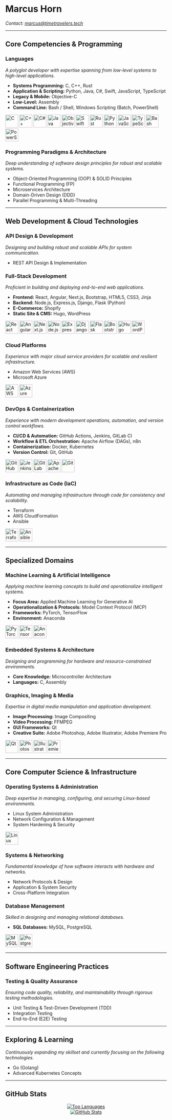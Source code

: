 <h1>Marcus Horn</h1>
<p><em>Contact: <a href="mailto:marcus@timetravelers.tech">marcus@timetravelers.tech</a></em></p>

<hr>

<h2>Core Competencies & Programming</h2>

<h3>Languages</h3>
<p><i>A polyglot developer with expertise spanning from low-level systems to high-level applications.</i></p>
<ul>
  <li><strong>Systems Programming:</strong> C, C++, Rust</li>
  <li><strong>Application & Scripting:</strong> Python, Java, C#, Swift, JavaScript, TypeScript</li>
  <li><strong>Legacy & Mobile:</strong> Objective-C</li>
  <li><strong>Low-Level:</strong> Assembly</li>
  <li><strong>Command Line:</strong> Bash / Shell, Windows Scripting (Batch, PowerShell)</li>
</ul>
<p align="left"> 
  <a href="https://www.cprogramming.com/" rel="nofollow"><img src="https://cdn.jsdelivr.net/gh/devicons/devicon@latest/icons/c/c-original.svg" alt="C" width="40" height="40"></a>
  <a href="https://isocpp.org/std/the-standard" rel="nofollow"><img src="https://cdn.jsdelivr.net/gh/devicons/devicon@latest/icons/cplusplus/cplusplus-original.svg" alt="C++" width="40" height="40"></a>
  <a href="https://learn.microsoft.com/en-us/dotnet/csharp/" rel="nofollow"><img src="https://cdn.jsdelivr.net/gh/devicons/devicon@latest/icons/csharp/csharp-original.svg" alt="C#" width="40" height="40"></a>
  <a href="https://www.java.com" rel="nofollow"><img src="https://cdn.jsdelivr.net/gh/devicons/devicon@latest/icons/java/java-original.svg" alt="Java" width="40" height="40"></a>
  <a href="https://developer.apple.com/library/archive/documentation/Cocoa/Conceptual/ProgrammingWithObjectiveC" rel="nofollow"><img src="https://cdn.jsdelivr.net/gh/devicons/devicon@latest/icons/objectivec/objectivec-plain.svg" alt="Objective C" width="40" height="40"></a>
  <a href="https://www.swift.org" rel="nofollow"><img src="https://cdn.jsdelivr.net/gh/devicons/devicon@latest/icons/swift/swift-original.svg" alt="Swift" width="40" height="40"></a>
  <a href="https://www.rust-lang.org" rel="nofollow"><img src="https://cdn.jsdelivr.net/gh/devicons/devicon@latest/icons/rust/rust-original.svg" alt="Rust" width="40" height="40"></a>
  <a href="https://www.python.org" rel="nofollow"><img src="https://cdn.jsdelivr.net/gh/devicons/devicon@latest/icons/python/python-original.svg" alt="Python" width="40" height="40"></a>
  <a href="https://www.w3schools.com/js/" rel="nofollow"><img src="https://cdn.jsdelivr.net/gh/devicons/devicon@latest/icons/javascript/javascript-original.svg" alt="JavaScript" width="40" height="40"></a>
  <a href="https://www.typescriptlang.org/" rel="nofollow"><img src="https://cdn.jsdelivr.net/gh/devicons/devicon@latest/icons/typescript/typescript-original.svg" alt="TypeScript" width="40" height="40"></a>
  <a href="https://www.gnu.org/software/bash/" rel="nofollow"><img src="https://cdn.jsdelivr.net/gh/devicons/devicon@latest/icons/bash/bash-original.svg" alt="Bash" width="40" height="40"></a>
  <a href="https://learn.microsoft.com/en-us/powershell/" rel="nofollow"><img src="https://cdn.jsdelivr.net/gh/devicons/devicon@latest/icons/powershell/powershell-original.svg" alt="PowerShell" width="40" height="40"></a>
</p>

<h3>Programming Paradigms & Architecture</h3>
<p><i>Deep understanding of software design principles for robust and scalable systems.</i></p>
<ul>
  <li>Object-Oriented Programming (OOP) & SOLID Principles</li>
  <li>Functional Programming (FP)</li>
  <li>Microservices Architecture</li>
  <li>Domain-Driven Design (DDD)</li>
  <li>Parallel Programming & Multi-Threading</li>
</ul>

<hr>

<h2>Web Development & Cloud Technologies</h2>

<h3>API Design & Development</h3>
<p><i>Designing and building robust and scalable APIs for system communication.</i></p>
<ul>
    <li>REST API Design & Implementation</li>
</ul>

<h3>Full-Stack Development</h3>
<p><i>Proficient in building and deploying end-to-end web applications.</i></p>
<ul>
    <li><strong>Frontend:</strong> React, Angular, Next.js, Bootstrap, HTML5, CSS3, Jinja</li>
    <li><strong>Backend:</strong> Node.js, Express.js, Django, Flask (Python)</li>
    <li><strong>E-Commerce:</strong> Shopify</li>
    <li><strong>Static Site & CMS:</strong> Hugo, WordPress</li>
</ul>
<p align="left">
  <a href="https://react.dev/" rel="nofollow"><img src="https://cdn.jsdelivr.net/gh/devicons/devicon@latest/icons/react/react-original-wordmark.svg" alt="React" width="40" height="40"></a>
  <a href="https://angular.io" rel="nofollow"><img src="https://cdn.jsdelivr.net/gh/devicons/devicon@latest/icons/angular/angular-original.svg" alt="Angular" width="40" height="40"></a>
  <a href="https://nextjs.org/" rel="nofollow"><img src="https://cdn.jsdelivr.net/gh/devicons/devicon@latest/icons/nextjs/nextjs-original.svg" alt="Next.js" width="40" height="40"></a>
  <a href="https://nodejs.org" rel="nofollow"><img src="https://cdn.jsdelivr.net/gh/devicons/devicon@latest/icons/nodejs/nodejs-original-wordmark.svg" alt="Node.js" width="40" height="40"></a>
  <a href="https://expressjs.com" rel="nofollow"><img src="https://cdn.jsdelivr.net/gh/devicons/devicon@latest/icons/express/express-original.svg" alt="Express.js" width="40" height="40"></a>
  <a href="https://www.djangoproject.com/" rel="nofollow"><img src="https://cdn.jsdelivr.net/gh/devicons/devicon@latest/icons/django/django-plain.svg" alt="Django" width="40" height="40"></a>
  <a href="https://flask.palletsprojects.com/" rel="nofollow"><img src="https://cdn.jsdelivr.net/gh/devicons/devicon@latest/icons/flask/flask-original.svg" alt="Flask" width="40" height="40"></a>
  <a href="https://getbootstrap.com/" rel="nofollow"><img src="https://cdn.jsdelivr.net/gh/devicons/devicon@latest/icons/bootstrap/bootstrap-original-wordmark.svg" alt="Bootstrap" width="40" height="40"></a>
  <a href="https://gohugo.io" rel="nofollow"><img src="https://cdn.jsdelivr.net/gh/devicons/devicon@latest/icons/hugo/hugo-original.svg" alt="Hugo" width="40" height="40"></a>
  <a href="https://wordpress.com/" rel="nofollow"><img src="https://cdn.jsdelivr.net/gh/devicons/devicon@latest/icons/wordpress/wordpress-original.svg" alt="WordPress" width="40" height="40"></a>
</p>

<h3>Cloud Platforms</h3>
<p><i>Experience with major cloud service providers for scalable and resilient infrastructure.</i></p>
<ul>
    <li>Amazon Web Services (AWS)</li>
    <li>Microsoft Azure</li>
</ul>
<p align="left">
    <a href="https://aws.amazon.com" rel="nofollow"><img src="https://cdn.jsdelivr.net/gh/devicons/devicon@latest/icons/amazonwebservices/amazonwebservices-original-wordmark.svg" alt="AWS" width="40" height="40"></a>
    <a href="https://azure.microsoft.com" rel="nofollow"><img src="https://cdn.jsdelivr.net/gh/devicons/devicon@latest/icons/azure/azure-original.svg" alt="Azure" width="40" height="40"></a>
</p>

<h3>DevOps & Containerization</h3>
<p><i>Experience with modern development operations, automation, and version control workflows.</i></p>
<ul>
  <li><strong>CI/CD & Automation:</strong> GitHub Actions, Jenkins, GitLab CI</li>
  <li><strong>Workflow & ETL Orchestration:</strong> Apache Airflow (DAGs), n8n</li>
  <li><strong>Containerization:</strong> Docker, Kubernetes</li>
  <li><strong>Version Control:</strong> Git, GitHub</li>
</ul>
<p align="left">
  <a href="https://github.com/features/actions" rel="nofollow"><img src="https://cdn.jsdelivr.net/gh/devicons/devicon@latest/icons/githubactions/githubactions-original.svg" alt="GitHub Actions" width="40" height="40"></a>
  <a href="https://www.jenkins.io" rel="nofollow"><img src="https://cdn.jsdelivr.net/gh/devicons/devicon@latest/icons/jenkins/jenkins-original.svg" alt="Jenkins" width="40" height="40"></a>
  <a href="https://about.gitlab.com/" rel="nofollow"><img src="https://cdn.jsdelivr.net/gh/devicons/devicon@latest/icons/gitlab/gitlab-original.svg" alt="GitLab" width="40" height="40"></a>
  <a href="https://airflow.apache.org/" rel="nofollow"><img src="https://cdn.jsdelivr.net/gh/devicons/devicon@latest/icons/apacheairflow/apacheairflow-original.svg" alt="Apache Airflow" width="40" height="40"></a>
  <a href="https://git-scm.com/" rel="nofollow"><img src="https://cdn.jsdelivr.net/gh/devicons/devicon@latest/icons/git/git-original.svg" alt="Git" width="40" height="40"></a>
</p>

<h3>Infrastructure as Code (IaC)</h3>
<p><i>Automating and managing infrastructure through code for consistency and scalability.</i></p>
<ul>
  <li>Terraform</li>
  <li>AWS CloudFormation</li>
  <li>Ansible</li>
</ul>
<p align="left">
  <a href="https://www.terraform.io/" rel="nofollow"><img src="https://cdn.jsdelivr.net/gh/devicons/devicon@latest/icons/terraform/terraform-original.svg" alt="Terraform" width="40" height="40"></a>
  <a href="https://www.ansible.com/" rel="nofollow"><img src="https://cdn.jsdelivr.net/gh/devicons/devicon@latest/icons/ansible/ansible-original.svg" alt="Ansible" width="40" height="40"></a>
</p>

<hr>

<h2>Specialized Domains</h2>

<h3>Machine Learning & Artificial Intelligence</h3>
<p><i>Applying machine learning concepts to build and operationalize intelligent systems.</i></p>
<ul>
  <li><strong>Focus Area:</strong> Applied Machine Learning for Generative AI</li>
  <li><strong>Operationalization & Protocols:</strong> Model Context Protocol (MCP)</li>
  <li><strong>Frameworks:</strong> PyTorch, TensorFlow</li>
  <li><strong>Environment:</strong> Anaconda</li>
</ul>
<p align="left">
  <a href="https://pytorch.org/" rel="nofollow"><img src="https://cdn.jsdelivr.net/gh/devicons/devicon@latest/icons/pytorch/pytorch-original.svg" alt="PyTorch" width="40" height="40"></a>
  <a href="https://www.tensorflow.org" rel="nofollow"><img src="https://cdn.jsdelivr.net/gh/devicons/devicon@latest/icons/tensorflow/tensorflow-original.svg" alt="TensorFlow" width="40" height="40"></a>
  <a href="https://www.anaconda.com" rel="nofollow"><img src="https://cdn.jsdelivr.net/gh/devicons/devicon@latest/icons/anaconda/anaconda-original-wordmark.svg" alt="Anaconda" width="40" height="40"></a>
</p>

<h3>Embedded Systems & Architecture</h3>
<p><i>Designing and programming for hardware and resource-constrained environments.</i></p>
<ul>
  <li><strong>Core Knowledge:</strong> Microcontroller Architecture</li>
  <li><strong>Languages:</strong> C, Assembly</li>
</ul>

<h3>Graphics, Imaging & Media</h3>
<p><i>Expertise in digital media manipulation and application development.</i></p>
<ul>
  <li><strong>Image Processing:</strong> Image Compositing</li>
  <li><strong>Video Processing:</strong> FFMPEG</li>
  <li><strong>GUI Frameworks:</strong> Qt</li>
  <li><strong>Creative Suite:</strong> Adobe Photoshop, Adobe Illustrator, Adobe Premiere Pro</li>
</ul>
<p align="left">
  <a href="https://www.qt.io/" rel="nofollow"><img src="https://cdn.jsdelivr.net/gh/devicons/devicon@latest/icons/qt/qt-original.svg" alt="Qt" width="40" height="40"></a>
  <a href="https://www.photoshop.com/en" rel="nofollow"><img src="https://cdn.jsdelivr.net/gh/devicons/devicon@latest/icons/photoshop/photoshop-plain.svg" alt="Photoshop" width="40" height="40"></a>
  <a href="https://www.illustrator.com/en" rel="nofollow"><img src="https://cdn.jsdelivr.net/gh/devicons/devicon@latest/icons/illustrator/illustrator-plain.svg" alt="Illustrator" width="40" height="40"></a>
  <a href="https://www.premierepro.com/en" rel="nofollow"><img src="https://cdn.jsdelivr.net/gh/devicons/devicon@latest/icons/premierepro/premierepro-plain.svg" alt="Premiere Pro" width="40" height="40"></a>
</p>

<hr>

<h2>Core Computer Science & Infrastructure</h2>

<h3>Operating Systems & Administration</h3>
<p><i>Deep expertise in managing, configuring, and securing Linux-based environments.</i></p>
<ul>
  <li>Linux System Administration</li>
  <li>Network Configuration & Management</li>
  <li>System Hardening & Security</li>
</ul>
<p align="left">
  <a href="https://www.linux.org/" rel="nofollow"><img src="https://cdn.jsdelivr.net/gh/devicons/devicon@latest/icons/linux/linux-original.svg" alt="Linux" width="40" height="40"></a>
</p>

<h3>Systems & Networking</h3>
<p><i>Fundamental knowledge of how software interacts with hardware and networks.</i></p>
<ul>
  <li>Network Protocols & Design</li>
  <li>Application & System Security</li>
  <li>Cross-Platform Integration</li>
</ul>

<h3>Database Management</h3>
<p><i>Skilled in designing and managing relational databases.</i></p>
<ul>
  <li><strong>SQL Databases:</strong> MySQL, PostgreSQL</li>
</ul>
<p align="left">
  <a href="https://www.mysql.com/" rel="nofollow"><img src="https://cdn.jsdelivr.net/gh/devicons/devicon@latest/icons/mysql/mysql-original-wordmark.svg" alt="MySQL" width="40" height="40"></a>
  <a href="https://www.postgresql.org" rel="nofollow"><img src="https://cdn.jsdelivr.net/gh/devicons/devicon@latest/icons/postgresql/postgresql-original-wordmark.svg" alt="PostgreSQL" width="40" height="40"></a>
</p>

<hr>

<h2>Software Engineering Practices</h2>
<h3>Testing & Quality Assurance</h3>
<p><i>Ensuring code quality, reliability, and maintainability through rigorous testing methodologies.</i></p>
<ul>
  <li>Unit Testing & Test-Driven Development (TDD)</li>
  <li>Integration Testing</li>
  <li>End-to-End (E2E) Testing</li>
</ul>

<hr>

<h2>Exploring & Learning</h2>
<p><i>Continuously expanding my skillset and currently focusing on the following technologies.</i></p>
<ul>
    <li>Go (Golang)</li>
    <li>Advanced Kubernetes Concepts</li>
</ul>

<hr>

<h2>GitHub Stats</h2>
<p align="center">
  <a href="https://github.com/muvo4k">
    <img src="https://github-readme-stats.vercel.app/api/top-langs?username=muvo4k&show_icons=true&locale=en&layout=compact&langs_count=10&theme=dark" alt="Top Languages">
  </a>
  <br>
  <a href="https://github.com/muvo4k">
    <img src="https://github-readme-stats.vercel.app/api?username=muvo4k&show_icons=true&locale=en&theme=dark" alt="GitHub Stats">
  </a>
</p>
